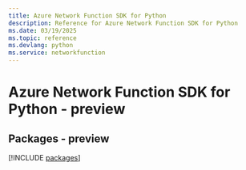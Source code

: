```yaml
---
title: Azure Network Function SDK for Python
description: Reference for Azure Network Function SDK for Python
ms.date: 03/19/2025
ms.topic: reference
ms.devlang: python
ms.service: networkfunction
---
```

# Azure Network Function SDK for Python - preview
## Packages - preview
[!INCLUDE [packages](network-function-index.md)]
